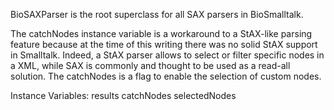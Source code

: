 BioSAXParser is the root superclass for all SAX parsers in BioSmalltalk.

The catchNodes instance variable is a workaround to a StAX-like parsing feature because at the time of this writing there was no solid StAX support in Smalltalk. Indeed, a StAX parser allows to select or filter specific nodes in a XML, while SAX is commonly and thought to be used as a read-all solution. The catchNodes is a flag to enable the selection of custom nodes.

Instance Variables:
	results	<Object>
	catchNodes	<Boolean>
	selectedNodes	<Object>